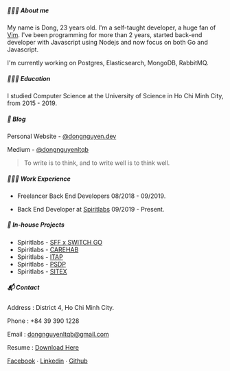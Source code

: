 ##### 💁🏻‍♂️ About me

My name is Dong, 23 years old. I'm a self-taught developer, a huge fan of [Vim](https://medium.com/@dongnguyenltqb/c%E1%BA%A3m-%C6%A1n-vim-m%C3%ACnh-%C4%91%C3%A3-d%E1%BB%ABng-code-b%E1%BA%B1ng-vs-code-947fbea8de4f). I've been programming for more than 2 years, started back-end developer with Javascript using Nodejs and now focus on both Go and Javascript.

I'm currently working on Postgres, Elasticsearch, MongoDB, RabbitMQ.

##### 👨🏻‍🎓 Education

I studied Computer Science at the University of Science in Ho Chi Minh City, from 2015 - 2019.

##### 📖 Blog

Personal Website - [@dongnguyen.dev](https://dongnguyen.dev/)

Medium - [@dongnguyenltqb](https://medium.com/@dongnguyenltqb/)

> To write is to think, and to write well is to think well.

##### 👨🏻‍💻 Work Experience

- Freelancer Back End Developers 08/2018 - 09/2019.

- Back End Developer at [Spiritlabs](https://spiritlabs.co/) 09/2019 - Present.

##### 🏡 In-house Projects

- Spiritlabs - [SFF x SWITCH GO](https://go.sffxswitch.com/)
- Spiritlabs - [CAREHAB](https://go.carehab-singapore.com/)
- Spiritlabs - [ITAP](http://itap-connected.com)
- Spiritlabs - [PSDP](https://psdp-dev.spiritlabs.co/)
- Spiritlabs - [SITEX](http://go-sitex.com/)

##### 📬 Contact

Address : District 4, Ho Chi Minh City.

Phone : +84 39 390 1228

Email : dongnguyenltqb@gmail.com

Resume : [Download Here](https://dongnguyen.dev/assets/resume.pdf)

[Facebook][facebook] ∙ [Linkedin][linkedin] ∙ [Github][github]

[facebook]: https://www.facebook.com/dongnguyen.dev "Facebook Profile"
[linkedin]: https://www.linkedin.com/in/%C4%91%E1%BB%93ng-nguy%E1%BB%85n-h%E1%BB%AFu-204428136/ "Linkedin Profile"
[github]: https://github.com/dongnguyenltqb "Github Profile"
